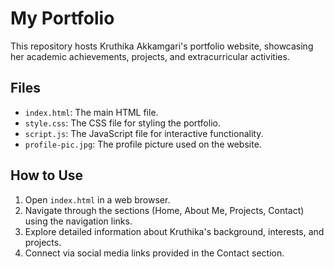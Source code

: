 # My Portfolio

This repository hosts Kruthika Akkamgari's portfolio website, showcasing her academic achievements, projects, and extracurricular activities.

## Files

- `index.html`: The main HTML file.
- `style.css`: The CSS file for styling the portfolio.
- `script.js`: The JavaScript file for interactive functionality.
- `profile-pic.jpg`: The profile picture used on the website.

## How to Use

1. Open `index.html` in a web browser.
2. Navigate through the sections (Home, About Me, Projects, Contact) using the navigation links.
3. Explore detailed information about Kruthika's background, interests, and projects.
4. Connect via social media links provided in the Contact section.
